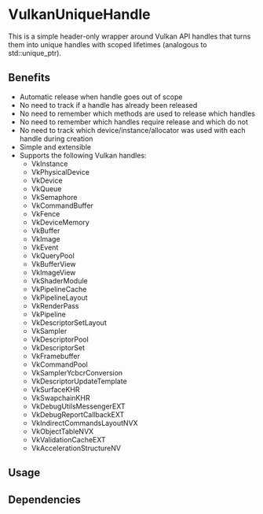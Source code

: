 # VulkanUniqueHandle

This is a simple header-only wrapper around Vulkan API handles that turns them into unique handles with scoped lifetimes (analogous to std::unique_ptr).

## Benefits
 <ul>
  <li>Automatic release when handle goes out of scope</li>
  <li>No need to track if a handle has already been released</li>
  <li>No need to remember which methods are used to release which handles</li>
  <li>No need to remember which handles require release and which do not</li>
  <li>No need to track which device/instance/allocator was used with each handle during creation</li>
  <li>Simple and extensible</li>
  <li>Supports the following Vulkan handles:
    <ul>
      <li>VkInstance</li>
      <li>VkPhysicalDevice</li>
      <li>VkDevice</li>
      <li>VkQueue</li>
      <li>VkSemaphore</li>
      <li>VkCommandBuffer</li>
      <li>VkFence</li>
      <li>VkDeviceMemory</li>
      <li>VkBuffer</li>
      <li>VkImage</li>
      <li>VkEvent</li>
      <li>VkQueryPool</li>
      <li>VkBufferView</li>
      <li>VkImageView</li>
      <li>VkShaderModule</li>
      <li>VkPipelineCache</li>
      <li>VkPipelineLayout</li>
      <li>VkRenderPass</li>
      <li>VkPipeline</li>
      <li>VkDescriptorSetLayout</li>
      <li>VkSampler</li>
      <li>VkDescriptorPool</li>
      <li>VkDescriptorSet</li>
      <li>VkFramebuffer</li>
      <li>VkCommandPool</li>
      <li>VkSamplerYcbcrConversion</li>
      <li>VkDescriptorUpdateTemplate</li>
      <li>VkSurfaceKHR</li>
      <li>VkSwapchainKHR</li>
      <li>VkDebugUtilsMessengerEXT</li>
      <li>VkDebugReportCallbackEXT</li>
      <li>VkIndirectCommandsLayoutNVX</li>
      <li>VkObjectTableNVX</li>
      <li>VkValidationCacheEXT</li>
      <li>VkAccelerationStructureNV</li>
    </ul>
  </li>
</ul> 

## Usage

## Dependencies
